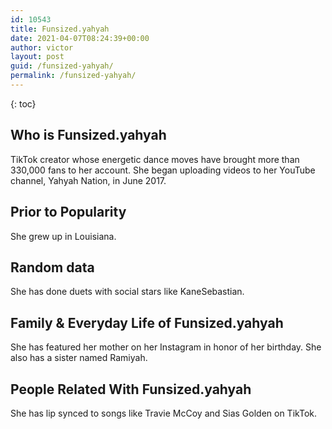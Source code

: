 ```yaml
---
id: 10543
title: Funsized.yahyah
date: 2021-04-07T08:24:39+00:00
author: victor
layout: post
guid: /funsized-yahyah/
permalink: /funsized-yahyah/
---
```



{: toc}


## Who is Funsized.yahyah



TikTok creator whose energetic dance moves have brought more than 330,000 fans to her account. She began uploading videos to her YouTube channel, Yahyah Nation, in June 2017. 

                
                
                
## Prior to Popularity



She grew up in Louisiana. 

                
                
                
## Random data



She has done duets with social stars like KaneSebastian. 

                
                
                
## Family & Everyday Life of Funsized.yahyah



She has featured her mother on her Instagram in honor of her birthday. She also has a sister named Ramiyah. 

                
                
                
## People Related With Funsized.yahyah



She has lip synced to songs like Travie McCoy and Sias Golden on TikTok. 

                
              
            
          
          
          